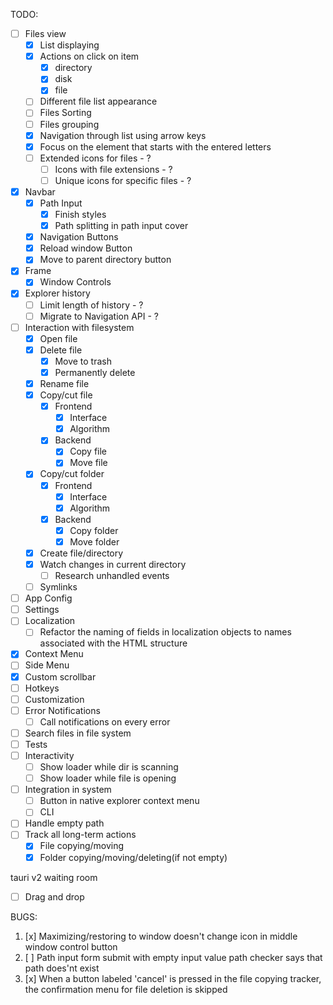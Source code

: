 TODO:

-   [ ] Files view
    -   [x] List displaying
    -   [x] Actions on click on item
        -   [x] directory
        -   [x] disk
        -   [x] file
    -   [ ] Different file list appearance
    -   [ ] Files Sorting
    -   [ ] Files grouping
    -   [x] Navigation through list using arrow keys
    -   [x] Focus on the element that starts with the entered letters
    -   [ ] Extended icons for files - ?
        -   [ ] Icons with file extensions - ?
        -   [ ] Unique icons for specific files - ?
-   [x] Navbar
    -   [x] Path Input
        -   [x] Finish styles
        -   [x] Path splitting in path input cover
    -   [x] Navigation Buttons
    -   [x] Reload window Button
    -   [x] Move to parent directory button
-   [x] Frame
    -   [x] Window Controls
-   [x] Explorer history
    -   [ ] Limit length of history - ?
    -   [ ] Migrate to Navigation API - ?
-   [ ] Interaction with filesystem
    -   [x] Open file
    -   [x] Delete file
        -   [x] Move to trash
        -   [x] Permanently delete
    -   [x] Rename file
    -   [x] Copy/cut file
        -   [x] Frontend
            -   [x] Interface
            -   [x] Algorithm
        -   [x] Backend
            -   [x] Copy file
            -   [x] Move file
    -   [x] Copy/cut folder
        -   [x] Frontend
            -   [x] Interface
            -   [x] Algorithm
        -   [x] Backend
            -   [x] Copy folder
            -   [x] Move folder
    -   [x] Create file/directory
    -   [x] Watch changes in current directory
        -   [ ] Research unhandled events
    -   [ ] Symlinks
-   [ ] App Config
-   [ ] Settings
-   [ ] Localization
    -   [ ] Refactor the naming of fields in localization objects to names associated with the HTML structure
-   [x] Context Menu
-   [ ] Side Menu
-   [x] Custom scrollbar
-   [ ] Hotkeys
-   [ ] Customization
-   [ ] Error Notifications
    -   [ ] Call notifications on every error
-   [ ] Search files in file system
-   [ ] Tests
-   [ ] Interactivity
    -   [ ] Show loader while dir is scanning
    -   [ ] Show loader while file is opening
-   [ ] Integration in system
    -   [ ] Button in native explorer context menu
    -   [ ] CLI
-   [ ] Handle empty path
-   [ ] Track all long-term actions
    -   [x] File copying/moving
    -   [x] Folder copying/moving/deleting(if not empty)

tauri v2 waiting room
-   [ ] Drag and drop


BUGS:

1. [x] Maximizing/restoring to window doesn't change icon in middle window control button 
2. [ ] Path input form submit with empty input value path checker says that path does'nt exist
3. [x] When a button labeled 'cancel' is pressed in the file copying tracker, the confirmation menu for file deletion is skipped
